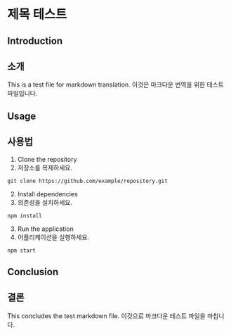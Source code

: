# 제목 테스트

## Introduction
## 소개

This is a test file for markdown translation.
이것은 마크다운 번역을 위한 테스트 파일입니다.

## Usage
## 사용법

1. Clone the repository
1. 저장소를 복제하세요.

```
git clone https://github.com/example/repository.git
```

2. Install dependencies
2. 의존성을 설치하세요.

```
npm install
```

3. Run the application
3. 어플리케이션을 실행하세요.

```
npm start
```

## Conclusion
## 결론

This concludes the test markdown file.
이것으로 마크다운 테스트 파일을 마칩니다.
